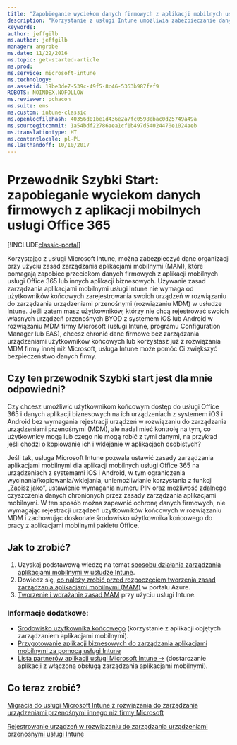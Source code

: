 ```yaml
---
title: "Zapobieganie wyciekom danych firmowych z aplikacji mobilnych usługi Office 365"
description: "Korzystanie z usługi Intune umożliwia zabezpieczanie danych organizacji przy użyciu zasad zarządzania aplikacjami mobilnymi, które pomagają zapobiegać przeciekom danych firmowych z aplikacji mobilnych usługi Office 365 lub innych aplikacji biznesowych."
keywords: 
author: jeffgilb
ms.author: jeffgilb
manager: angrobe
ms.date: 11/22/2016
ms.topic: get-started-article
ms.prod: 
ms.service: microsoft-intune
ms.technology: 
ms.assetid: 19be3de7-539c-49f5-8c46-5363b987fef9
ROBOTS: NOINDEX,NOFOLLOW
ms.reviewer: pchacon
ms.suite: ems
ms.custom: intune-classic
ms.openlocfilehash: 40356d01be1d436e2a7fc0598ebac0d25749a49a
ms.sourcegitcommit: 1a54bdf22786aea1cf1b497d54024470e1024aeb
ms.translationtype: HT
ms.contentlocale: pl-PL
ms.lasthandoff: 10/10/2017
---
```

# <a name="quick-start-guide-prevent-company-data-leaks-from-office-365-mobile-apps"></a>Przewodnik Szybki Start: zapobieganie wyciekom danych firmowych z aplikacji mobilnych usługi Office 365

[!INCLUDE[classic-portal](../includes/classic-portal.md)]

Korzystając z usługi Microsoft Intune, można zabezpieczyć dane organizacji przy użyciu zasad zarządzania aplikacjami mobilnymi (MAM), które pomagają zapobiec przeciekom danych firmowych z aplikacji mobilnych usługi Office 365 lub innych aplikacji biznesowych. Używanie zasad zarządzania aplikacjami mobilnymi usługi Intune nie wymaga od użytkowników końcowych zarejestrowania swoich urządzeń w rozwiązaniu do zarządzania urządzeniami przenośnymi (rozwiązaniu MDM) w usłudze Intune. Jeśli zatem masz użytkowników, którzy nie chcą rejestrować swoich własnych urządzeń przenośnych BYOD z systemem iOS lub Android w rozwiązaniu MDM firmy Microsoft (usługi Intune, programu Configuration Manager lub EAS), chcesz chronić dane firmowe bez zarządzania urządzeniami użytkowników końcowych lub korzystasz już z rozwiązania MDM firmy innej niż Microsoft, usługa Intune może pomóc Ci zwiększyć bezpieczeństwo danych firmy.   

## <a name="is-this-quick-start-guide-right-for-me"></a>Czy ten przewodnik Szybki start jest dla mnie odpowiedni?
Czy chcesz umożliwić użytkownikom końcowym dostęp do usługi Office 365 i danych aplikacji biznesowych na ich urządzeniach z systemem iOS i Android bez wymagania rejestracji urządzeń w rozwiązaniu do zarządzania urządzeniami przenośnymi (MDM), ale nadal mieć kontrolę na tym, co użytkownicy mogą lub czego nie mogą robić z tymi danymi, na przykład jeśli chodzi o kopiowanie ich i wklejanie w aplikacjach osobistych?

Jeśli tak, usługa Microsoft Intune pozwala ustawić zasady zarządzania aplikacjami mobilnymi dla aplikacji mobilnych usługi Office 365 na urządzeniach z systemami iOS i Android, w tym ograniczenia wycinania/kopiowania/wklejania, uniemożliwianie korzystania z funkcji „Zapisz jako”, ustawienie wymagania numeru PIN oraz możliwość zdalnego czyszczenia danych chronionych przez zasady zarządzania aplikacjami mobilnymi.  W ten sposób można zapewnić ochronę danych firmowych, nie wymagając rejestracji urządzeń użytkowników końcowych w rozwiązaniu MDM i zachowując doskonałe środowisko użytkownika końcowego do pracy z aplikacjami mobilnymi pakietu Office.

## <a name="how-do-i-do-it"></a>Jak to zrobić?
1.  Uzyskaj podstawową wiedzę na temat [sposobu działania zarządzania aplikacjami mobilnymi w usłudze Intune](/intune-classic/deploy-use/protect-app-data-using-mobile-app-management-policies-with-microsoft-intune).
2.  Dowiedz się, [co należy zrobić przed rozpoczęciem tworzenia zasad zarządzania aplikacjami mobilnymi (MAM)](/intune-classic/deploy-use/get-ready-to-configure-mobile-app-management-policies-with-microsoft-intune) w portalu Azure.
3.  [Tworzenie i wdrażanie zasad MAM](/intune-classic/deploy-use/get-ready-to-configure-mobile-app-management-policies-with-microsoft-intune) przy użyciu usługi Intune.

### <a name="additional-information"></a>Informacje dodatkowe:
- [Środowisko użytkownika końcowego](/intune-classic/deploy-use/end-user-experience-for-mam-enabled-apps-with-microsoft-intune) (korzystanie z aplikacji objętych zarządzaniem aplikacjami mobilnymi).
- [Przygotowanie aplikacji biznesowych do zarządzania aplikacjami mobilnymi za pomocą usługi Intune](/intune/apps-prepare-mobile-application-management)
- <a href="https://www.microsoft.com/cloud-platform/microsoft-intune-partners" target="_blank"> Lista partnerów aplikacji usługi Microsoft Intune &rarr;</a> (dostarczanie aplikacji z włączoną obsługą zarządzania aplikacjami mobilnymi).

## <a name="what-should-i-do-next"></a>Co teraz zrobić?
[Migracja do usługi Microsoft Intune z rozwiązania do zarządzania urządzeniami przenośnymi innego niż firmy Microsoft](/intune-classic/deploy-use/migrate-to-intune)

[Rejestrowanie urządzeń w rozwiązaniu do zarządzania urządzeniami przenośnymi usługi Intune](/intune-classic/deploy-use/enroll-devices-in-microsoft-intune)
